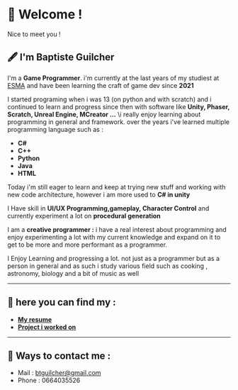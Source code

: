 # 👋 Welcome !
Nice to meet you !


## 🖋️ I'm Baptiste Guilcher
I'm a **Game Programmer**. i'm currently at the last years of my studiest at [ESMA](https://www.esma-artistique.com/?utm_term=esma%20jeu%20video&utm_campaign=ASUC%20-%20Search%20-%20ESMA%20Artistique&utm_source=adwords&utm_medium=ppc&hsa_acc=1749986737&hsa_cam=843358225&hsa_grp=50859734838&hsa_ad=705541968169&hsa_src=g&hsa_tgt=kwd-892398793866&hsa_kw=esma%20jeu%20video&hsa_mt=e&hsa_net=adwords&hsa_ver=3&gad_source=1&gclid=CjwKCAiArKW-BhAzEiwAZhWsIAkW0M4rpcnAs70Dyp9p_5Mbfb32gxIsOsPbIY9NBRdg8z4K8QgQrhoCgPYQAvD_BwE) and have been learning the craft of game dev since **2021**


I started programing when i was 13 (on python and with scratch) and i continued to learn and progress since then with software like **Unity, Phaser, Scratch, Unreal Engine, MCreator ...**
\i really enjoy learning about programming in general and framework. over the years i've learned multiple programming language such as :
- **C#**
- **C++**
- **Python**
- **Java**
- **HTML**


Today i'm still eager to learn and keep at trying new stuff and working with new code architecture, however i am more used to **C# in unity**


I Have skill in **UI/UX Programming,gameplay, Character Control** and currently experiment a lot on **procedural generation**

I am a **creative programmer :**  i have a real interest about programming and enjoy experimenting a lot with my current knowledge and expand on it to get to be more and more performant as a programmer.

I Enjoy Learning and progressing a lot. not just as a programmer but as a person in general and as such i study various field such as cooking , astronomy, biology and a bit of music as well

___
## 📂 here you can find my : 
- **[My resume](https://github.com/n00shoak/Portfolio/blob/main/Document/Resume/Resume.pdf)**
- **[Project i worked on](https://github.com/n00shoak/Portfolio/blob/main/Document/Project%20i%20worked%20on.md)**

___
## 📱 Ways to contact me : 
- Mail : btguilcher@gmail.com
- Phone : 0664035526
